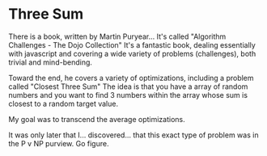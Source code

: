 # Three Sum

There is a book, written by Martin Puryear...
It's called "Algorithm Challenges - The Dojo Collection"
It's a fantastic book, dealing essentially with javascript
and covering a wide variety of problems (challenges),
both trivial and mind-bending.

Toward the end, he covers a variety of optimizations,
including a problem called "Closest Three Sum"
The idea is that you have a array of random numbers
and you want to find 3 numbers within the array
whose sum is closest to a random target value.

My goal was to transcend the average optimizations.

It was only later that I... discovered... that this exact type 
of problem was in the P v NP purview.  Go figure.
